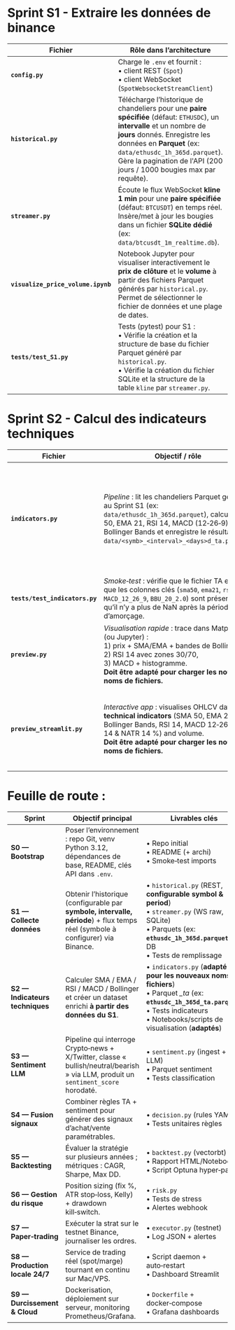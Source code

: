 
# Sprint S1 - Extraire les données de binance
| Fichier | Rôle dans l’architecture | Commandes clés |
|---------|--------------------------|----------------|
| **`config.py`** | Charge le `.env` et fournit :<br>• client REST (`Spot`)<br>• client WebSocket (`SpotWebsocketStreamClient`) | *Aucun lancement direct* – importé par les autres modules |
| **`historical.py`** | Télécharge l’historique de chandeliers pour une **paire spécifiée** (défaut: `ETHUSDC`), un **intervalle** et un nombre de **jours** donnés. Enregistre les données en **Parquet** (ex: `data/ethusdc_1h_365d.parquet`). Gère la pagination de l'API (200 jours / 1000 bougies max par requête). | ```Pour BTCUSDT, 15m, 90 jours:``` <br> ```python S1/historical.py --symbol BTCUSDT --interval 15m --days 90``` |
| **`streamer.py`** | Écoute le flux WebSocket **kline 1 min** pour une **paire spécifiée** (défaut: `BTCUSDT`) en temps réel. Insère/met à jour les bougies dans un fichier **SQLite dédié** (ex: `data/btcusdt_1m_realtime.db`). | ```bash# Pour BTCUSDT (défaut):``` <br> ```python S1/streamer.py``` <br><br> ```bash# Pour ETHUSDC:``` <br> ```python S1/streamer.py --symbol ETHUSDC``` <br> *(boucle continue, Ctrl‑C pour arrêter)* |
| **`visualize_price_volume.ipynb`** | Notebook Jupyter pour visualiser interactivement le **prix de clôture** et le **volume** à partir des fichiers Parquet générés par `historical.py`. Permet de sélectionner le fichier de données et une plage de dates. | Ouvrir et exécuter les cellules dans Jupyter Notebook/Lab.<br>Ex : `jupyter notebook S1/notebooks/visualize_price_volume.ipynb` |
| **`tests/test_S1.py`** | Tests (pytest) pour S1 :<br>• Vérifie la création et la structure de base du fichier Parquet généré par `historical.py`.<br>• Vérifie la création du fichier SQLite et la structure de la table `kline` par `streamer.py`. | ```pytest tests/test_S1.py``` <br>ou ```pytest tests/``` |

# Sprint S2 - Calcul des indicateurs techniques
| Fichier | Objectif / rôle | Commande principale |
|---------|-----------------|---------------------|
| **`indicators.py`** | *Pipeline* : lit les chandeliers Parquet générés au Sprint S1 (ex: `data/ethusdc_1h_365d.parquet`), calcule SMA 50, EMA 21, RSI 14, MACD (12‑26‑9), Bollinger Bands et enregistre le résultat dans `data/<symb>_<interval>_<days>d_ta.parquet`. | ```bash# S'assure d'abord que les données historiques existent, ex:``` <br> ```python S1/historical.py --symbol ETHUSDC --interval 1h --days 365``` <br> ```bash# Puis calcule les indicateurs:``` <br> ```python S2/indicators.py --symbol ETHUSDC --interval 1h --days 365``` <br> *(Adapter `--symbol`, `--interval`, `--days` selon le fichier source)* |
| **`tests/test_indicators.py`** | *Smoke‑test* : vérifie que le fichier TA existe, que les colonnes clés (`sma50`, `ema21`, `rsi14`, `MACD_12_26_9`, `BBU_20_2.0`) sont présentes et qu’il n’y a plus de NaN après la période d’amorçage. | `pytest tests/test_indicators.py` |
| **`preview.py`** | *Visualisation rapide* : trace dans Matplotlib (ou Jupyter) :<br>1) prix + SMA/EMA + bandes de Bollinger,<br>2) RSI 14 avec zones 30/70,<br>3) MACD + histogramme.<br> **Doit être adapté pour charger les nouveaux noms de fichiers.** | ```python S2/preview.py --symbol ETHUSDC --interval 1h --days 365 --rows 1000``` <br> *(Adapter les paramètres pour correspondre au fichier `_ta.parquet` à visualiser)* |
| **`preview_streamlit.py`** | *Interactive app* : visualises OHLCV data **plus technical indicators** (SMA 50, EMA 21, Bollinger Bands, RSI 14, MACD 12‑26‑9, ATR 14 & NATR 14 %) and volume.<br> **Doit être adapté pour charger les nouveaux noms de fichiers.** | ```streamlit run S2/preview_streamlit.py -- --symbol ethusdc --interval 1h --days 365``` <br> *(Note: les arguments après `--` sont passés à `preview_streamlit.py`. Adapter pour correspondre au fichier `_ta.parquet`)* |


# Feuille de route :
| Sprint | Objectif principal | Livrables clés |
|--------|-------------------|----------------|
| **S0 — Bootstrap** | Poser l’environnement : repo Git, venv Python 3.12, dépendances de base, README, clés API dans `.env`. | • Repo initial<br>• README (+ archi)<br>• Smoke‑test imports |
| **S1 — Collecte données** | Obtenir l’historique (configurable par **symbole, intervalle, période**) + flux temps réel (symbole à configurer) via Binance. | • `historical.py` (REST, **configurable symbol & period**)<br>• `streamer.py` (WS raw, SQLite)<br>• Parquets (ex: **`ethusdc_1h_365d.parquet`**) & DB<br>• Tests de remplissage |
| **S2 — Indicateurs techniques** | Calculer SMA / EMA / RSI / MACD / Bollinger et créer un dataset enrichi **à partir des données du S1**. | • `indicators.py` (**adapté pour les nouveaux noms de fichiers**)<br>• Parquet *_ta* (ex: **`ethusdc_1h_365d_ta.parquet`**)<br>• Tests indicateurs<br>• Notebooks/scripts de visualisation (**adaptés**) |
| **S3 — Sentiment LLM** | Pipeline qui interroge Crypto‑news + X/Twitter, classe « bullish/neutral/bearish » via LLM, produit un `sentiment_score` horodaté. | • `sentiment.py` (ingest + LLM)<br>• Parquet sentiment<br>• Tests classification |
| **S4 — Fusion signaux** | Combiner règles TA + sentiment pour générer des signaux d’achat/vente paramétrables. | • `decision.py` (rules YAML)<br>• Tests unitaires règles |
| **S5 — Backtesting** | Évaluer la stratégie sur plusieurs années ; métriques : CAGR, Sharpe, Max DD. | • `backtest.py` (vectorbt)<br>• Rapport HTML/Notebook<br>• Script Optuna hyper‑param |
| **S6 — Gestion du risque** | Position sizing (fix %, ATR stop‑loss, Kelly) + drawdown kill‑switch. | • `risk.py`<br>• Tests de stress<br>• Alertes webhook |
| **S7 — Paper‑trading** | Exécuter la strat sur le testnet Binance, journaliser les ordres. | • `executor.py` (testnet)<br>• Log JSON + alertes |
| **S8 — Production locale 24/7** | Service de trading réel (spot/marge) tournant en continu sur Mac/VPS. | • Script daemon + auto‑restart<br>• Dashboard Streamlit |
| **S9 — Durcissement & Cloud** | Dockerisation, déploiement sur serveur, monitoring Prometheus/Grafana. | • `Dockerfile` + docker‑compose<br>• Grafana dashboards |